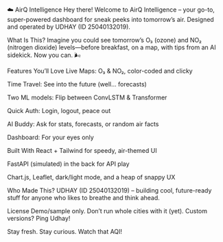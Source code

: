 ☁️ AirQ Intelligence
Hey there! Welcome to AirQ Intelligence – your go-to, super-powered dashboard for sneak peeks into tomorrow’s air.
Designed and operated by UDHAY (ID 25040132019).

What Is This?
Imagine you could see tomorrow’s O₃ (ozone) and NO₂ (nitrogen dioxide) levels—before breakfast, on a map, with tips from an AI sidekick.
Now you can. 🌬️

Features You’ll Love
Live Maps: O₃ & NO₂, color-coded and clicky

Time Travel: See into the future (well... forecasts)

Two ML models: Flip between ConvLSTM & Transformer

Quick Auth: Login, logout, peace out

AI Buddy: Ask for stats, forecasts, or random air facts

Dashboard: For your eyes only

Built With
React + Tailwind for speedy, air-themed UI

FastAPI (simulated) in the back for API play

Chart.js, Leaflet, dark/light mode, and a heap of snappy UX

Who Made This?
UDHAY (ID 25040132019) – building cool, future-ready stuff for anyone who likes to breathe and think ahead.

License
Demo/sample only. Don’t run whole cities with it (yet).
Custom versions? Ping Udhay!

Stay fresh. Stay curious. Watch that AQI!

